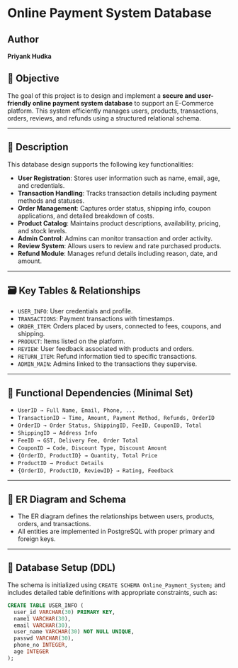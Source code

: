 # Online Payment System Database

## Author
**Priyank Hudka**

## 📌 Objective
The goal of this project is to design and implement a **secure and user-friendly online payment system database** to support an E-Commerce platform. This system efficiently manages users, products, transactions, orders, reviews, and refunds using a structured relational schema.

---

## 📄 Description

This database design supports the following key functionalities:

- **User Registration**: Stores user information such as name, email, age, and credentials.
- **Transaction Handling**: Tracks transaction details including payment methods and statuses.
- **Order Management**: Captures order status, shipping info, coupon applications, and detailed breakdown of costs.
- **Product Catalog**: Maintains product descriptions, availability, pricing, and stock levels.
- **Admin Control**: Admins can monitor transaction and order activity.
- **Review System**: Allows users to review and rate purchased products.
- **Refund Module**: Manages refund details including reason, date, and amount.

---

## 🗃️ Key Tables & Relationships

- `USER_INFO`: User credentials and profile.
- `TRANSACTIONS`: Payment transactions with timestamps.
- `ORDER_ITEM`: Orders placed by users, connected to fees, coupons, and shipping.
- `PRODUCT`: Items listed on the platform.
- `REVIEW`: User feedback associated with products and orders.
- `RETURN_ITEM`: Refund information tied to specific transactions.
- `ADMIN_MAIN`: Admins linked to the transactions they supervise.

---

## 🔑 Functional Dependencies (Minimal Set)

- `UserID → Full Name, Email, Phone, ...`
- `TransactionID → Time, Amount, Payment Method, Refunds, OrderID`
- `OrderID → Order Status, ShippingID, FeeID, CouponID, Total`
- `ShippingID → Address Info`
- `FeeID → GST, Delivery Fee, Order Total`
- `CouponID → Code, Discount Type, Discount Amount`
- `{OrderID, ProductID} → Quantity, Total Price`
- `ProductID → Product Details`
- `{OrderID, ProductID, ReviewID} → Rating, Feedback`

---

## 🧩 ER Diagram and Schema

- The ER diagram defines the relationships between users, products, orders, and transactions.
- All entities are implemented in PostgreSQL with proper primary and foreign keys.

---

## 🧱 Database Setup (DDL)

The schema is initialized using `CREATE SCHEMA Online_Payment_System;` and includes detailed table definitions with appropriate constraints, such as:

```sql
CREATE TABLE USER_INFO (
  user_id VARCHAR(30) PRIMARY KEY,
  name1 VARCHAR(30),
  email VARCHAR(30),
  user_name VARCHAR(30) NOT NULL UNIQUE,
  passwd VARCHAR(30),
  phone_no INTEGER,
  age INTEGER
);
